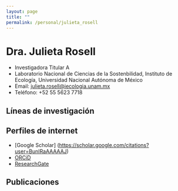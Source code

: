 ```yaml
---
layout: page
title: ""
permalink: /personal/julieta_rosell
---
```


# Dra. Julieta Rosell

- Investigadora Titular A 
- Laboratorio Nacional de Ciencias de la Sostenbilidad, Instituto de Ecología,
Universidad Nacional Autónoma de México
- Email: julieta.rosell@iecologia.unam.mx
- Teléfono: +52 55 5623 7718

## Líneas de investigación

## Perfiles de internet
- [Google Scholar] (https://scholar.google.com/citations?user=BunIRaAAAAAJ)
- [ORCiD](http://orcid.org/0000-0001-5741-8027)
- [ResearchGate](https://www.researchgate.net/profile/Julieta_Rosell)

## Publicaciones

